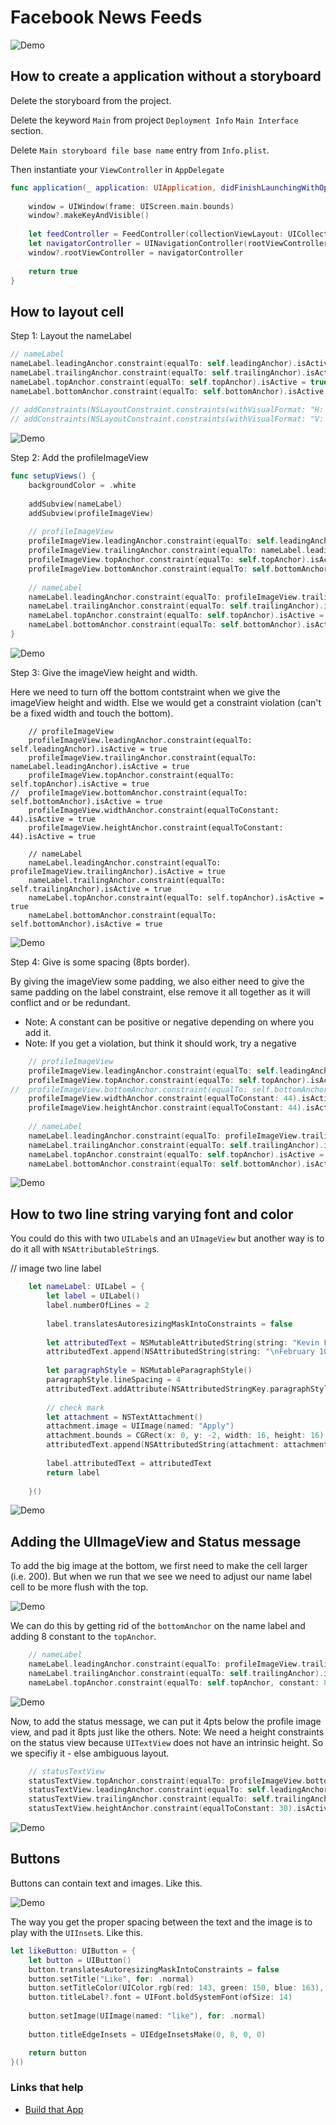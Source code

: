 # Facebook News Feeds

![Demo](https://github.com/jrasmusson/ios-starter-kit/blob/master/animations/BasicAnimation/images/demo.gif)

## How to create a application without a storyboard

Delete the storyboard from the project.

Delete the keyword `Main` from project `Deployment Info` `Main Interface` section.

Delete `Main storyboard file base name` entry from `Info.plist`.

Then instantiate your `ViewController` in `AppDelegate`


```swift
func application(_ application: UIApplication, didFinishLaunchingWithOptions launchOptions: [UIApplicationLaunchOptionsKey: Any]?) -> Bool {
    
    window = UIWindow(frame: UIScreen.main.bounds)
    window?.makeKeyAndVisible()
    
    let feedController = FeedController(collectionViewLayout: UICollectionViewFlowLayout())
    let navigatorController = UINavigationController(rootViewController: feedController)
    window?.rootViewController = navigatorController
    
    return true
}
```

## How to layout cell

Step 1: Layout the nameLabel

```swift
// nameLabel
nameLabel.leadingAnchor.constraint(equalTo: self.leadingAnchor).isActive = true
nameLabel.trailingAnchor.constraint(equalTo: self.trailingAnchor).isActive = true
nameLabel.topAnchor.constraint(equalTo: self.topAnchor).isActive = true
nameLabel.bottomAnchor.constraint(equalTo: self.bottomAnchor).isActive = true
    
// addConstraints(NSLayoutConstraint.constraints(withVisualFormat: "H:|[v0]|", options: NSLayoutFormatOptions(), metrics: nil, views: ["v0": nameLabel]))
// addConstraints(NSLayoutConstraint.constraints(withVisualFormat: "V:|[v0]|", options: NSLayoutFormatOptions(), metrics: nil, views: ["v0": nameLabel]))
```

![Demo](https://github.com/jrasmusson/ios-starter-kit/blob/master/examples/FacebookNewsFeed/images/nameLabel.png)


Step 2: Add the profileImageView

```swift
func setupViews() {
    backgroundColor = .white
    
    addSubview(nameLabel)
    addSubview(profileImageView)
    
    // profileImageView
    profileImageView.leadingAnchor.constraint(equalTo: self.leadingAnchor).isActive = true
    profileImageView.trailingAnchor.constraint(equalTo: nameLabel.leadingAnchor).isActive = true
    profileImageView.topAnchor.constraint(equalTo: self.topAnchor).isActive = true
    profileImageView.bottomAnchor.constraint(equalTo: self.bottomAnchor).isActive = true
    
    // nameLabel
    nameLabel.leadingAnchor.constraint(equalTo: profileImageView.trailingAnchor).isActive = true
    nameLabel.trailingAnchor.constraint(equalTo: self.trailingAnchor).isActive = true
    nameLabel.topAnchor.constraint(equalTo: self.topAnchor).isActive = true
    nameLabel.bottomAnchor.constraint(equalTo: self.bottomAnchor).isActive = true
}
```

![Demo](https://github.com/jrasmusson/ios-starter-kit/blob/master/examples/FacebookNewsFeed/images/imageView.png)


Step 3: Give the imageView height and width.

Here we need to turn off the bottom contstraint when we give the imageView height and width. Else we would get a constraint violation (can't be a fixed width and touch the bottom).

```
    // profileImageView
    profileImageView.leadingAnchor.constraint(equalTo: self.leadingAnchor).isActive = true
    profileImageView.trailingAnchor.constraint(equalTo: nameLabel.leadingAnchor).isActive = true
    profileImageView.topAnchor.constraint(equalTo: self.topAnchor).isActive = true
//  profileImageView.bottomAnchor.constraint(equalTo: self.bottomAnchor).isActive = true
    profileImageView.widthAnchor.constraint(equalToConstant: 44).isActive = true
    profileImageView.heightAnchor.constraint(equalToConstant: 44).isActive = true
    
    // nameLabel
    nameLabel.leadingAnchor.constraint(equalTo: profileImageView.trailingAnchor).isActive = true
    nameLabel.trailingAnchor.constraint(equalTo: self.trailingAnchor).isActive = true
    nameLabel.topAnchor.constraint(equalTo: self.topAnchor).isActive = true
    nameLabel.bottomAnchor.constraint(equalTo: self.bottomAnchor).isActive = true
```

![Demo](https://github.com/jrasmusson/ios-starter-kit/blob/master/examples/FacebookNewsFeed/images/height-and-width.png)


Step 4: Give is some spacing (8pts border).

By giving the imageView some padding, we also either need to give the same padding on the label constraint, else remove it all together as it will conflict and or be redundant.

-  Note: A constant can be positive or negative depending on where you add it.
-  Note: If you get a violation, but think it should work, try a negative

```swift    
    // profileImageView
    profileImageView.leadingAnchor.constraint(equalTo: self.leadingAnchor, constant: 8).isActive = true
    profileImageView.topAnchor.constraint(equalTo: self.topAnchor).isActive = true
//  profileImageView.bottomAnchor.constraint(equalTo: self.bottomAnchor, constant: -8).isActive = true // redundant, but will only work if -8    
    profileImageView.widthAnchor.constraint(equalToConstant: 44).isActive = true
    profileImageView.heightAnchor.constraint(equalToConstant: 44).isActive = true
    
    // nameLabel
    nameLabel.leadingAnchor.constraint(equalTo: profileImageView.trailingAnchor, constant: 8).isActive = true // or -8 if added above
    nameLabel.trailingAnchor.constraint(equalTo: self.trailingAnchor).isActive = true
    nameLabel.topAnchor.constraint(equalTo: self.topAnchor).isActive = true
    nameLabel.bottomAnchor.constraint(equalTo: self.bottomAnchor).isActive = true
```

![Demo](https://github.com/jrasmusson/ios-starter-kit/blob/master/examples/FacebookNewsFeed/images/labels.png)

## How to two line string varying font and color

You could do this with two `UILabel`s and an `UImageView` but another way is to do it all with `NSAttributableString`s.

// image two line label

```swift
    let nameLabel: UILabel = {
        let label = UILabel()
        label.numberOfLines = 2
        
        label.translatesAutoresizingMaskIntoConstraints = false
        
        let attributedText = NSMutableAttributedString(string: "Kevin Flynn", attributes: [NSAttributedStringKey.font: UIFont.boldSystemFont(ofSize: 14)])
        attributedText.append(NSAttributedString(string: "\nFebruary 10 • San Francisco ", attributes: [NSAttributedStringKey.font: UIFont.systemFont(ofSize: 12), NSAttributedStringKey.foregroundColor: UIColor.gray]))
    
        let paragraphStyle = NSMutableParagraphStyle()
        paragraphStyle.lineSpacing = 4
        attributedText.addAttribute(NSAttributedStringKey.paragraphStyle, value: paragraphStyle, range: NSMakeRange(0, attributedText.string.count))
        
        // check mark
        let attachment = NSTextAttachment()
        attachment.image = UIImage(named: "Apply")
        attachment.bounds = CGRect(x: 0, y: -2, width: 16, height: 16)
        attributedText.append(NSAttributedString(attachment: attachment))
        
        label.attributedText = attributedText
        return label
        
    }()
```

![Demo](https://github.com/jrasmusson/ios-starter-kit/blob/master/examples/FacebookNewsFeed/images/two-line-label.png)

## Adding the UIImageView and Status message

To add the big image at the bottom, we first need to make the cell larger (i.e. 200). But when we run that we see we need to adjust our name label cell to be more flush with the top.

![Demo](https://github.com/jrasmusson/ios-starter-kit/blob/master/examples/FacebookNewsFeed/images/about-to-add-image.png)


We can do this by getting rid of the `bottomAnchor` on the name label and adding 8 constant to the `topAnchor`.

```swift
    // nameLabel
    nameLabel.leadingAnchor.constraint(equalTo: profileImageView.trailingAnchor, constant: 8).isActive = true // or -8 if added above
    nameLabel.trailingAnchor.constraint(equalTo: self.trailingAnchor).isActive = true
    nameLabel.topAnchor.constraint(equalTo: self.topAnchor, constant: 8).isActive = true
```

![Demo](https://github.com/jrasmusson/ios-starter-kit/blob/master/examples/FacebookNewsFeed/images/no-bottom-anchor.png)


Now, to add the status message, we can put it 4pts below the profile image view, and pad it 8pts just like the others. Note: We need a height constraints on the status view because `UITextView` does not have an intrinsic height. So we specifiy it - else ambiguous layout.

```swift
    // statusTextView
    statusTextView.topAnchor.constraint(equalTo: profileImageView.bottomAnchor, constant: 4).isActive = true
    statusTextView.leadingAnchor.constraint(equalTo: self.leadingAnchor, constant: 8).isActive = true
    statusTextView.trailingAnchor.constraint(equalTo: self.trailingAnchor, constant: 8).isActive = true
    statusTextView.heightAnchor.constraint(equalToConstant: 30).isActive = true
```

![Demo](https://github.com/jrasmusson/ios-starter-kit/blob/master/examples/FacebookNewsFeed/images/bottom-anchor-status-view.png)

## Buttons

Buttons can contain text and images. Like this.

![Demo](https://github.com/jrasmusson/ios-starter-kit/blob/master/examples/FacebookNewsFeed/images/like.png)

The way you get the proper spacing between the text and the image is to play with the `UIInset`s. Like this.

```swift
let likeButton: UIButton = {
    let button = UIButton()
    button.translatesAutoresizingMaskIntoConstraints = false
    button.setTitle("Like", for: .normal)
    button.setTitleColor(UIColor.rgb(red: 143, green: 150, blue: 163), for: .normal)
    button.titleLabel?.font = UIFont.boldSystemFont(ofSize: 14)
    
    button.setImage(UIImage(named: "like"), for: .normal)
    
    button.titleEdgeInsets = UIEdgeInsetsMake(0, 8, 0, 0)

    return button
}()
```

### Links that help
* [Build that App](https://www.youtube.com/watch?v=NJxb7EKXF3U)

